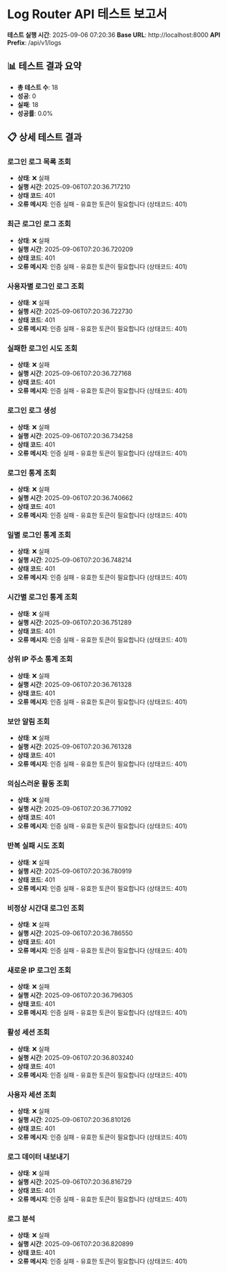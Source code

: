 # Log Router API 테스트 보고서

**테스트 실행 시간**: 2025-09-06 07:20:36
**Base URL**: http://localhost:8000
**API Prefix**: /api/v1/logs

## 📊 테스트 결과 요약

- **총 테스트 수**: 18
- **성공**: 0
- **실패**: 18
- **성공률**: 0.0%

## 📋 상세 테스트 결과

### 로그인 로그 목록 조회
- **상태**: ❌ 실패
- **실행 시간**: 2025-09-06T07:20:36.717210
- **상태 코드**: 401
- **오류 메시지**: 인증 실패 - 유효한 토큰이 필요합니다 (상태코드: 401)

### 최근 로그인 로그 조회
- **상태**: ❌ 실패
- **실행 시간**: 2025-09-06T07:20:36.720209
- **상태 코드**: 401
- **오류 메시지**: 인증 실패 - 유효한 토큰이 필요합니다 (상태코드: 401)

### 사용자별 로그인 로그 조회
- **상태**: ❌ 실패
- **실행 시간**: 2025-09-06T07:20:36.722730
- **상태 코드**: 401
- **오류 메시지**: 인증 실패 - 유효한 토큰이 필요합니다 (상태코드: 401)

### 실패한 로그인 시도 조회
- **상태**: ❌ 실패
- **실행 시간**: 2025-09-06T07:20:36.727168
- **상태 코드**: 401
- **오류 메시지**: 인증 실패 - 유효한 토큰이 필요합니다 (상태코드: 401)

### 로그인 로그 생성
- **상태**: ❌ 실패
- **실행 시간**: 2025-09-06T07:20:36.734258
- **상태 코드**: 401
- **오류 메시지**: 인증 실패 - 유효한 토큰이 필요합니다 (상태코드: 401)

### 로그인 통계 조회
- **상태**: ❌ 실패
- **실행 시간**: 2025-09-06T07:20:36.740662
- **상태 코드**: 401
- **오류 메시지**: 인증 실패 - 유효한 토큰이 필요합니다 (상태코드: 401)

### 일별 로그인 통계 조회
- **상태**: ❌ 실패
- **실행 시간**: 2025-09-06T07:20:36.748214
- **상태 코드**: 401
- **오류 메시지**: 인증 실패 - 유효한 토큰이 필요합니다 (상태코드: 401)

### 시간별 로그인 통계 조회
- **상태**: ❌ 실패
- **실행 시간**: 2025-09-06T07:20:36.751289
- **상태 코드**: 401
- **오류 메시지**: 인증 실패 - 유효한 토큰이 필요합니다 (상태코드: 401)

### 상위 IP 주소 통계 조회
- **상태**: ❌ 실패
- **실행 시간**: 2025-09-06T07:20:36.761328
- **상태 코드**: 401
- **오류 메시지**: 인증 실패 - 유효한 토큰이 필요합니다 (상태코드: 401)

### 보안 알림 조회
- **상태**: ❌ 실패
- **실행 시간**: 2025-09-06T07:20:36.761328
- **상태 코드**: 401
- **오류 메시지**: 인증 실패 - 유효한 토큰이 필요합니다 (상태코드: 401)

### 의심스러운 활동 조회
- **상태**: ❌ 실패
- **실행 시간**: 2025-09-06T07:20:36.771092
- **상태 코드**: 401
- **오류 메시지**: 인증 실패 - 유효한 토큰이 필요합니다 (상태코드: 401)

### 반복 실패 시도 조회
- **상태**: ❌ 실패
- **실행 시간**: 2025-09-06T07:20:36.780919
- **상태 코드**: 401
- **오류 메시지**: 인증 실패 - 유효한 토큰이 필요합니다 (상태코드: 401)

### 비정상 시간대 로그인 조회
- **상태**: ❌ 실패
- **실행 시간**: 2025-09-06T07:20:36.786550
- **상태 코드**: 401
- **오류 메시지**: 인증 실패 - 유효한 토큰이 필요합니다 (상태코드: 401)

### 새로운 IP 로그인 조회
- **상태**: ❌ 실패
- **실행 시간**: 2025-09-06T07:20:36.796305
- **상태 코드**: 401
- **오류 메시지**: 인증 실패 - 유효한 토큰이 필요합니다 (상태코드: 401)

### 활성 세션 조회
- **상태**: ❌ 실패
- **실행 시간**: 2025-09-06T07:20:36.803240
- **상태 코드**: 401
- **오류 메시지**: 인증 실패 - 유효한 토큰이 필요합니다 (상태코드: 401)

### 사용자 세션 조회
- **상태**: ❌ 실패
- **실행 시간**: 2025-09-06T07:20:36.810126
- **상태 코드**: 401
- **오류 메시지**: 인증 실패 - 유효한 토큰이 필요합니다 (상태코드: 401)

### 로그 데이터 내보내기
- **상태**: ❌ 실패
- **실행 시간**: 2025-09-06T07:20:36.816729
- **상태 코드**: 401
- **오류 메시지**: 인증 실패 - 유효한 토큰이 필요합니다 (상태코드: 401)

### 로그 분석
- **상태**: ❌ 실패
- **실행 시간**: 2025-09-06T07:20:36.820899
- **상태 코드**: 401
- **오류 메시지**: 인증 실패 - 유효한 토큰이 필요합니다 (상태코드: 401)

